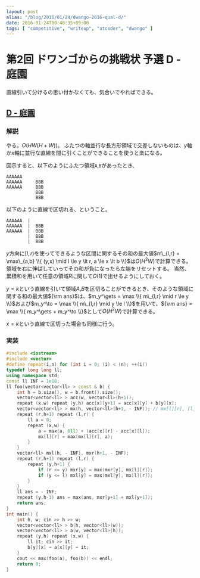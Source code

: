 ```yaml
---
layout: post
alias: "/blog/2016/01/24/dwango-2016-qual-d/"
date: 2016-01-24T00:40:35+09:00
tags: [ "competitive", "writeup", "atcoder", "dwango" ]
---
```


# 第2回 ドワンゴからの挑戦状 予選 D - 庭園

直線引いて分けるの思い付かなくても、気合いでやればできる。

## [D - 庭園](https://beta.atcoder.jp/contests/dwango2016-prelims/tasks/dwango2016qual_d)

### 解説

やる。$O(HW(H+W))$。
ふたつの軸並行な長方形領域で交差しないものは、$y$軸か$x$軸に並行な直線を間に引くことができることを使うと楽になる。

図示すると、以下のようにふたつ領域`A`,`B`があったとき、

``` plain
AAAAAA
AAAAAA     BBB
AAAAAA     BBB
           BBB
           BBB
```

以下のように直線で区切れる、ということ。

``` plain
AAAAAA  |
AAAAAA  |  BBB
AAAAAA  |  BBB
        |  BBB
        |  BBB
```

$y$方向に$[l,r)$を使ってできるような区間に関するその和の最大値$m\_{l,r} = \max\_{a,b} \\{ (y,x) \mid l \le y \lt r, a \le x \lt b \\}$は$O(H^2W)$で計算できる。
領域を右に伸ばしていってその和が負になったら左端をリセットする。
当然、累積和を用いて任意の領域$R$に関して$O(1)$で出せるようにしておく。

$y = k$という直線を引いて領域$A$,$B$を区切ることができるとき、そのような領域に関する和の最大値${\rm ans}$は、$m_y^\gets = \max \\{ m\_{l,r} \mid r \le y \\}$および$m_y^\to = \max \\{ m\_{l,r} \mid y \le l \\}$を用いて、${\rm ans} = \max \\{ m_y^\gets + m_y^\to \\}$として$O(H^2W)$で計算できる。

$x = k$という直線で区切った場合も同様に行う。

### 実装

``` c++
#include <iostream>
#include <vector>
#define repeat(i,n) for (int i = 0; (i) < (n); ++(i))
typedef long long ll;
using namespace std;
const ll INF = 1e18;
ll foo(vector<vector<ll> > const & b) {
    int h = b.size(), w = b.front().size();
    vector<vector<ll> > acc(w, vector<ll>(h+1));
    repeat (x,w) repeat (y,h) acc[x][y+1] = acc[x][y] + b[y][x];
    vector<vector<ll> > mx(h, vector<ll>(h+1, - INF)); // mx[l][r], [l,r)
    repeat (r,h+1) repeat (l,r) {
        ll a = 0;
        repeat (x,w) {
            a = max(a, 0ll) + (acc[x][r] - acc[x][l]);
            mx[l][r] = max(mx[l][r], a);
        }
    }
    vector<ll> mxl(h, - INF), mxr(h+1, - INF);
    repeat (r,h+1) repeat (l,r) {
        repeat (y,h+1) {
            if (r <= y) mxr[y] = max(mxr[y], mx[l][r]);
            if (y <= l) mxl[y] = max(mxl[y], mx[l][r]);
        }
    }
    ll ans = - INF;
    repeat (y,h-1) ans = max(ans, mxr[y+1] + mxl[y+1]);
    return ans;
}
int main() {
    int h, w; cin >> h >> w;
    vector<vector<ll> > b(h, vector<ll>(w));
    vector<vector<ll> > a(w, vector<ll>(h));
    repeat (y,h) repeat (x,w) {
        ll it; cin >> it;
        b[y][x] = a[x][y] = it;
    }
    cout << max(foo(a), foo(b)) << endl;
    return 0;
}
```
